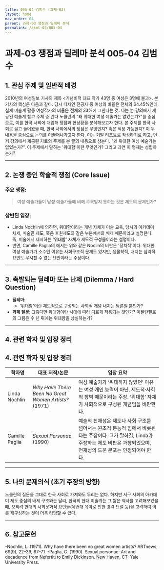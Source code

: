```yaml
---
title: 005-04 김범수 (과제-03)
layout: home
nav_order: 04
parent: 과제-03 쟁점과 딜레마 분석
permalink: /asmt-03/005-04
---
```


# 과제-03 쟁점과 딜레마 분석 005-04 김범수 

## 1. 관심 주제 및 일반적 배경

2010년의 여성일보 기사의 제목 <기념비적 대표 작가 43명 중 여성은 3명에 불과>. 본 기사의 핵심은 다음과 같다. 당시 디자인 전공자 중 여성의 비율은 전체의 64.45%인데, 실제 미술계 활동 여성작가의 비율은 전체의 33%에 그친다는 것. 나는 본 강의에서 제공된 예술계 참고 주제 중 린다 노클린의 "왜 위대한 여성 예술가는 없었는가?"를 중심으로, 이를 한국 사회에 대입해 쟁점과 현상황을 분석해보고자 한다. 본 주제를 한국 사회로 끌고 들어왔을 때, 한국 사회에서의 쟁점은 무엇인지? 혹은 적용 가능한지? 이 두 내용을 중심으로 논의를 이끌어나가고자 한다. 이는 기말 리포트로 작성하기로 하고, 먼저 강의에서 제공된 자료의 주제를 본 글의 내용으로 삼는다. "왜 위대한 여성 예술가는 없었는가?". 이 주제에서 말하는 '위대함'이란 무엇인가? 그리고 과연 이 명제는 성립하는가?

---

## 2. 논쟁 중인 학술적 쟁점 (Core Issue)

### 주요 쟁점:  

> 여성 예술가들이 남성 예술가들에 비해 주목받지 못하는 것은 제도의 문제인가?

### 상반된 입장:
- Linda Nochlin에 의하면, 위대함이라는 개념 자체가 미술 교육, 당시의 아카데미 체제, 미술관 제도, 혹은 후원제도와 같은 부분에서의 배제 때문이라고 설명한다. 즉, 미술에서 제시하는 '위대함' 자체가 제도적 구성물이라는 설명이다.
- 반면, Camille Paglia의 <Sexual Personae>에서는 위와 같은 Noclin의 비판은 '정치적'이다. 위대한 여성 예술가가 소수인 이유는 사회구조적 문제도 있지만, 생물학적, 내지는 심리적 요인도 무시할 수 없는 요인이라는 주장이다.

---

## 3. 촉발되는 딜레마 또는 난제 (Dilemma / Hard Question)

- **딜레마**: 
  - '위대함'이란 제도적으로 구성되는 사회적 개념 내지는 담론일 뿐인가?
- **과제 질문**: 그렇다면 위대함이란 시대에 따라 다르게 적용되는 것인가? 미켈란젤로의 그림은 수 년 뒤에는 위대함을 상실하는가?


---

## 4. 관련 학자 및 입장 정리

## 4. 관련 학자 및 입장 정리

| 학자명             | 대표 저작/논문                                   | 입장 요약 |
|--------------------|---------------------------------------------------|-----------|
| Linda Nochlin      | *Why Have There Been No Great Women Artists?* (1971)| 여성 예술가가 ‘위대하지 않았던’ 이유는 여성 개인 능력이 아닌, 제도적·사회적 장벽 때문이라는 주장. ‘위대함’ 자체가 사회적으로 구성된 개념임을 비판한다. |
| Camille Paglia     | *Sexual Personae* (1990)                          | 예술적 천재성은 제도나 사회 구조를 넘어서는 원초적·본능적 힘에서 비롯된다는 주장이다. 그가 말하길, Linda가 주장하는 제도 비판은 과장되었으며, 천재성의 드문 분포는 인정되어야 한다. |

---

## 5. 나의 문제의식 (초기 주장의 방향)

노클린의 질문을 그대로 한국 사회로 가져와도 무리는 없다. 하지만 서구 사회의 아카데미 제도 중심의 배제 구조와는 달리, 한국의 현대 미술계는 그 짧은 역사를 고려해보았을 때, 오히려 현대의 사회문화적 요인들(예컨대 육아로 인한 경력 단절 등)을 고려하여 이를 재구성하는 것이 더욱 타당할 수 있다.

---

## 6. 참고문헌

-Nochlin, L. (1971). Why have there been no great women artists? ARTnews, 69(9), 22–39, 67–71.
-Paglia, C. (1990). Sexual personae: Art and decadence from Nefertiti to Emily Dickinson. New Haven, CT: Yale University Press.